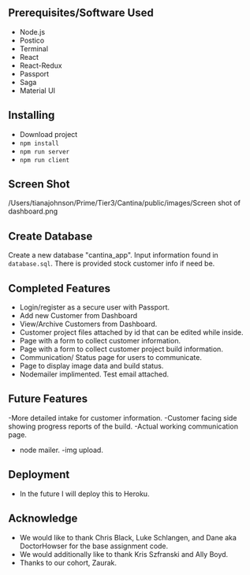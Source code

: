 
## Prerequisites/Software Used
- Node.js
- Postico
- Terminal
- React
- React-Redux
- Passport
- Saga
- Material UI


## Installing

- Download project
- `npm install`
- `npm run server`
- `npm run client`


## Screen Shot
/Users/tianajohnson/Prime/Tier3/Cantina/public/images/Screen shot of dashboard.png

## Create Database
   Create a new database "cantina_app". Input information found in `database.sql`. There is provided stock customer info if need be. 

## Completed Features

- Login/register as a secure user with Passport.
- Add new Customer from Dashboard
- View/Archive Customers from Dashboard.
- Customer project files attached by id that can be edited while inside.
- Page with a form to collect customer information.
- Page with a form to collect customer project build information.
- Communication/ Status page for users to communicate.
- Page to display image data and build status.
- Nodemailer implimented. Test email attached.


## Future Features

-More detailed intake for customer information.
-Customer facing side showing progress reports of the build.
-Actual working communication page.
- node mailer.
-img upload.

## Deployment

- In the future I will deploy this to Heroku.


## Acknowledge 

- We would like to thank Chris Black, Luke Schlangen, and Dane aka DoctorHowser for the base assignment code.
- We would additionally like to thank Kris Szfranski and Ally Boyd.
- Thanks to our cohort, Zaurak.
